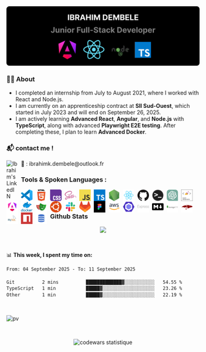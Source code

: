 <img src="./header.png" alt="ibrahim dembele GitHub README header image">

### 👲🏿 About
- I completed an internship from July to August 2021, where I worked with React and Node.js.  
- I am currently on an apprenticeship contract at **SII Sud-Ouest**, which started in July 2023 and will end on September 26, 2025.  
- I am actively learning **Advanced React**, **Angular**, and **Node.js** with **TypeScript**, along with advanced **Playwright E2E testing**. After completing these, I plan to learn **Advanced Docker**.

### 📬 contact me !

<a href="https://www.linkedin.com/in/ibrahim-dembele-2a91351b3/">
  <img style="margin-right:8px;" align="left" alt="Ibrahim's LinkedIN" width="30px" src="https://raw.githubusercontent.com/idembele70/idembele70/master/linkedin.svg" />
</a>
 📩 : ibrahimk.dembele@outlook.fr

### Tools & Spoken Languages :

 <img align="left" style="margin-right:8px;" alt="Visual Studio Code" width="30px" src="https://raw.githubusercontent.com/github/explore/main/topics/visual-studio-code/visual-studio-code.png" />
 <img align="left" style="margin-right:8px;" alt="HTML5" width="30px" src="https://raw.githubusercontent.com/github/explore/main/topics/html/html.png" />
 <img align="left" style="margin-right:8px;" alt="CSS3" width="30px" src="https://raw.githubusercontent.com/github/explore/main/topics/css/css.png" />
 <img align="left" style="margin-right:8px;" alt="Sass" width="30px" src="https://raw.githubusercontent.com/github/explore/main/topics/sass/sass.png" />
 <img align="left" style="margin-right:8px;" alt="JavaScript" width="30px" src="https://raw.githubusercontent.com/github/explore/main/topics/javascript/javascript.png" />
 <img align="left" style="margin-right:8px;" alt="TypeScript" width="30px" src="https://raw.githubusercontent.com/github/explore/main/topics/typescript/typescript.png" />
 <img align="left" style="margin-right:8px;" alt="Node.js" width="30px" src="https://raw.githubusercontent.com/github/explore/main/topics/nodejs/nodejs.png" />
 <img align="left" style="margin-right:8px;" alt="React" width="30px" src="https://raw.githubusercontent.com/github/explore/main/topics/react/react.png" />
 <img align="left" style="margin-right:8px;" alt="GitHub" width="30px" src="https://raw.githubusercontent.com/github/explore/78df643247d429f6cc873026c0622819ad797942/topics/github/github.png" />
 <img align="left" style="margin-right:8px;" alt="Terminal" width="30px" src="https://raw.githubusercontent.com/github/explore/main/topics/terminal/terminal.png"/>
 <img align="left" style="margin-right:8px;" alt="Git" width="30px" src="https://raw.githubusercontent.com/github/explore/main/topics/chatgpt-api/chatgpt-api.png" />
 <img align="left" style="margin-right:8px;" alt="Style-components" width="30px" src="https://raw.githubusercontent.com/github/explore/main/topics/styled-components/styled-components.png" />
 <img align="left" style="margin-right:8px;" alt="Angular" width="30px" src="https://raw.githubusercontent.com/github/explore/main/topics/angular/angular.png" />
 <img align="left" style="margin-right:8px;" alt="Docker" width="30px" src="https://raw.githubusercontent.com/github/explore/main/topics/docker/docker.png" />
 <img align="left" style="margin-right:8px;" alt="Playwright" width="30px" src="https://raw.githubusercontent.com/github/explore/main/topics/playwright/playwright.png" />
 <img align="left" style="margin-right:8px;" alt="Ubuntu" width="30px" src="https://raw.githubusercontent.com/github/explore/main/topics/ubuntu/ubuntu.png" />
 <img align="left" style="margin-right:8px;" alt="Slack" width="30px" src="https://raw.githubusercontent.com/github/explore/main/topics/slack/slack.png" />
 <img align="left" style="margin-right:8px;" alt="Gitlab" width="30px" src="https://raw.githubusercontent.com/github/explore/main/topics/gitlab/gitlab.png" />
 <img align="left" style="margin-right:8px;" alt="Figma" width="30px" src="https://raw.githubusercontent.com/github/explore/main/topics/figma/figma.png" />
 <img align="left" style="margin-right:8px;" alt="Aws" width="30px" src="https://raw.githubusercontent.com/github/explore/main/topics/aws/aws.png" />
 <img align="left" style="margin-right:8px;" alt="Eslint" width="30px" src="https://raw.githubusercontent.com/github/explore/main/topics/eslint/eslint.png" />
 <img align="left" style="margin-right:8px;" alt="Express" width="30px" src="https://raw.githubusercontent.com/github/explore/main/topics/express/express.png" />
 <img align="left" style="margin-right:8px;" alt="Markdown" width="30px" src="https://raw.githubusercontent.com/github/explore/main/topics/markdown/markdown.png" />
 <img align="left" style="margin-right:8px;" alt="Mongodb" width="30px" src="https://raw.githubusercontent.com/github/explore/main/topics/mongodb/mongodb.png" />
 <img align="left" style="margin-right:8px;" alt="Mongoose" width="30px" src="https://raw.githubusercontent.com/github/explore/main/topics/mongoose/mongoose.png" />
 <img align="left" style="margin-right:8px;" alt="Mysql" width="30px" src="https://raw.githubusercontent.com/github/explore/main/topics/mysql/mysql.png" />
 <img align="left" style="margin-right:8px;" alt="Npm" width="30px" src="https://raw.githubusercontent.com/github/explore/main/topics/npm/npm.png" />
 <img align="left" style="margin-right:8px;" alt="Sql" width="30px" src="https://raw.githubusercontent.com/github/explore/main/topics/sql/sql.png" />
<br/>
<br/>

### Github Stats

<p align="center"><img src="https://github-readme-stats.vercel.app/api?username=idembele70&theme=dark&show_icons=true"/>
</p>

<br/>

📊 **This week, I spent my time on:**

<!--START_SECTION:waka-->

```txt
From: 04 September 2025 - To: 11 September 2025

Git          2 mins          █████████████▓░░░░░░░░░░░   54.55 %
TypeScript   1 min           █████▓░░░░░░░░░░░░░░░░░░░   23.26 %
Other        1 min           █████▓░░░░░░░░░░░░░░░░░░░   22.19 %
```

<!--END_SECTION:waka-->

<br/>

![pv](https://pageview.vercel.app/?github_user=idembele70)

<br/>

<p align="center"> <img alt="codewars statistique" src="https://www.codewars.com/users/idembele70/badges/small"/></p>
